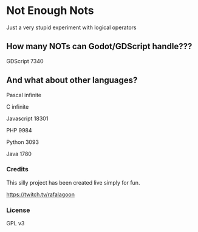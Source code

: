 # Not Enough Nots
Just a very stupid experiment with logical operators

## How many NOTs can Godot/GDScript handle???
 GDScript 7340

## And what about other languages?
Pascal infinite

C infinite

Javascript 18301

PHP 9984

Python 3093

Java 1780

### Credits
This silly project has been created live simply for fun.

https://twitch.tv/rafalagoon

### License

GPL v3